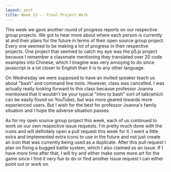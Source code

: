 ```yaml
---
layout: post
title: Week 13 -- Final Project Work
---
```


This week we gave another round of progress reports on our respective group projects.  We got to hear more about where each person is currently at and their plans for the future in terms of their open source group project.  Every one seemed to be making a lot of progress in their respective projects.  One project that seemed to catch my eye was the p5.js project because I remember a classmate mentioning they translated over 20 code examples into Chinese, which I imagine was very annoying to do since javascript is a lot closer to English than it is to any other language.

On Wednesday we were supposed to have an invited speaker teach us about "bash" and command line tools.  However, class was cancelled.  I was actually really looking forward to this class because professor Joanna mentioned that it wouldn't be your typical "intro to bash" sort of talk(which can be easily found on YouTube), but was more geared towards more experienced users.  But I wish for the best for professor Joanna's family situation and I hope the adverse situation passes.

As for my open source group project this week, each of us continued to work on our own respective issue requests.  I'm pretty much done with the icons and will definitely open a pull request this week for it.  I went a little extra and implemented extra icons to use in the future and not just create an icon that was currently being used as a duplicate.  After this pull request I plan on fixing a bugged battle system, which I also claimed as an issue.  If I have more time after that, I will try and either make some more art for the game since I find it very fun to do or find another issue request I can either point out or work on.
